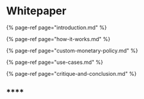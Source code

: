 # Whitepaper

{% page-ref page="introduction.md" %}

{% page-ref page="how-it-works.md" %}

{% page-ref page="custom-monetary-policy.md" %}

{% page-ref page="use-cases.md" %}

{% page-ref page="critique-and-conclusion.md" %}

## \*\*\*\*

